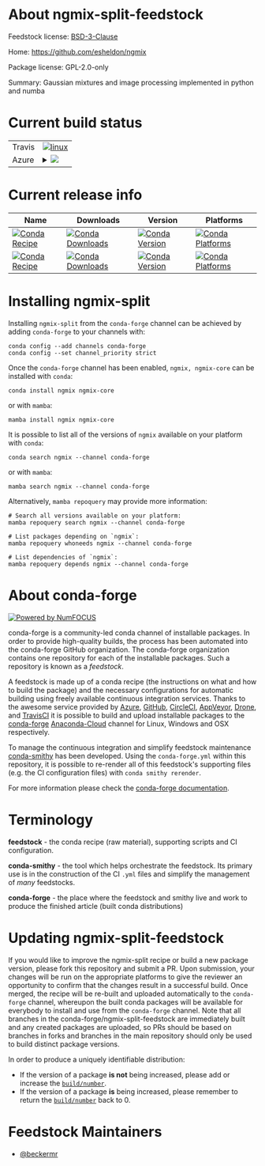 About ngmix-split-feedstock
===========================

Feedstock license: [BSD-3-Clause](https://github.com/conda-forge/ngmix-feedstock/blob/main/LICENSE.txt)

Home: https://github.com/esheldon/ngmix

Package license: GPL-2.0-only

Summary: Gaussian mixtures and image processing implemented in python and numba

Current build status
====================


<table><tr>
    <td>Travis</td>
    <td>
      <a href="https://app.travis-ci.com/conda-forge/ngmix-feedstock">
        <img alt="linux" src="https://img.shields.io/travis/com/conda-forge/ngmix-feedstock/main.svg?label=Linux">
      </a>
    </td>
  </tr>
    
  <tr>
    <td>Azure</td>
    <td>
      <details>
        <summary>
          <a href="https://dev.azure.com/conda-forge/feedstock-builds/_build/latest?definitionId=6244&branchName=main">
            <img src="https://dev.azure.com/conda-forge/feedstock-builds/_apis/build/status/ngmix-feedstock?branchName=main">
          </a>
        </summary>
        <table>
          <thead><tr><th>Variant</th><th>Status</th></tr></thead>
          <tbody><tr>
              <td>linux_64_python3.10.____cpython</td>
              <td>
                <a href="https://dev.azure.com/conda-forge/feedstock-builds/_build/latest?definitionId=6244&branchName=main">
                  <img src="https://dev.azure.com/conda-forge/feedstock-builds/_apis/build/status/ngmix-feedstock?branchName=main&jobName=linux&configuration=linux%20linux_64_python3.10.____cpython" alt="variant">
                </a>
              </td>
            </tr><tr>
              <td>linux_64_python3.11.____cpython</td>
              <td>
                <a href="https://dev.azure.com/conda-forge/feedstock-builds/_build/latest?definitionId=6244&branchName=main">
                  <img src="https://dev.azure.com/conda-forge/feedstock-builds/_apis/build/status/ngmix-feedstock?branchName=main&jobName=linux&configuration=linux%20linux_64_python3.11.____cpython" alt="variant">
                </a>
              </td>
            </tr><tr>
              <td>linux_64_python3.8.____cpython</td>
              <td>
                <a href="https://dev.azure.com/conda-forge/feedstock-builds/_build/latest?definitionId=6244&branchName=main">
                  <img src="https://dev.azure.com/conda-forge/feedstock-builds/_apis/build/status/ngmix-feedstock?branchName=main&jobName=linux&configuration=linux%20linux_64_python3.8.____cpython" alt="variant">
                </a>
              </td>
            </tr><tr>
              <td>linux_64_python3.9.____cpython</td>
              <td>
                <a href="https://dev.azure.com/conda-forge/feedstock-builds/_build/latest?definitionId=6244&branchName=main">
                  <img src="https://dev.azure.com/conda-forge/feedstock-builds/_apis/build/status/ngmix-feedstock?branchName=main&jobName=linux&configuration=linux%20linux_64_python3.9.____cpython" alt="variant">
                </a>
              </td>
            </tr><tr>
              <td>linux_aarch64_python3.10.____cpython</td>
              <td>
                <a href="https://dev.azure.com/conda-forge/feedstock-builds/_build/latest?definitionId=6244&branchName=main">
                  <img src="https://dev.azure.com/conda-forge/feedstock-builds/_apis/build/status/ngmix-feedstock?branchName=main&jobName=linux&configuration=linux%20linux_aarch64_python3.10.____cpython" alt="variant">
                </a>
              </td>
            </tr><tr>
              <td>linux_aarch64_python3.11.____cpython</td>
              <td>
                <a href="https://dev.azure.com/conda-forge/feedstock-builds/_build/latest?definitionId=6244&branchName=main">
                  <img src="https://dev.azure.com/conda-forge/feedstock-builds/_apis/build/status/ngmix-feedstock?branchName=main&jobName=linux&configuration=linux%20linux_aarch64_python3.11.____cpython" alt="variant">
                </a>
              </td>
            </tr><tr>
              <td>linux_aarch64_python3.8.____cpython</td>
              <td>
                <a href="https://dev.azure.com/conda-forge/feedstock-builds/_build/latest?definitionId=6244&branchName=main">
                  <img src="https://dev.azure.com/conda-forge/feedstock-builds/_apis/build/status/ngmix-feedstock?branchName=main&jobName=linux&configuration=linux%20linux_aarch64_python3.8.____cpython" alt="variant">
                </a>
              </td>
            </tr><tr>
              <td>linux_aarch64_python3.9.____cpython</td>
              <td>
                <a href="https://dev.azure.com/conda-forge/feedstock-builds/_build/latest?definitionId=6244&branchName=main">
                  <img src="https://dev.azure.com/conda-forge/feedstock-builds/_apis/build/status/ngmix-feedstock?branchName=main&jobName=linux&configuration=linux%20linux_aarch64_python3.9.____cpython" alt="variant">
                </a>
              </td>
            </tr><tr>
              <td>osx_64_python3.10.____cpython</td>
              <td>
                <a href="https://dev.azure.com/conda-forge/feedstock-builds/_build/latest?definitionId=6244&branchName=main">
                  <img src="https://dev.azure.com/conda-forge/feedstock-builds/_apis/build/status/ngmix-feedstock?branchName=main&jobName=osx&configuration=osx%20osx_64_python3.10.____cpython" alt="variant">
                </a>
              </td>
            </tr><tr>
              <td>osx_64_python3.11.____cpython</td>
              <td>
                <a href="https://dev.azure.com/conda-forge/feedstock-builds/_build/latest?definitionId=6244&branchName=main">
                  <img src="https://dev.azure.com/conda-forge/feedstock-builds/_apis/build/status/ngmix-feedstock?branchName=main&jobName=osx&configuration=osx%20osx_64_python3.11.____cpython" alt="variant">
                </a>
              </td>
            </tr><tr>
              <td>osx_64_python3.8.____cpython</td>
              <td>
                <a href="https://dev.azure.com/conda-forge/feedstock-builds/_build/latest?definitionId=6244&branchName=main">
                  <img src="https://dev.azure.com/conda-forge/feedstock-builds/_apis/build/status/ngmix-feedstock?branchName=main&jobName=osx&configuration=osx%20osx_64_python3.8.____cpython" alt="variant">
                </a>
              </td>
            </tr><tr>
              <td>osx_64_python3.9.____cpython</td>
              <td>
                <a href="https://dev.azure.com/conda-forge/feedstock-builds/_build/latest?definitionId=6244&branchName=main">
                  <img src="https://dev.azure.com/conda-forge/feedstock-builds/_apis/build/status/ngmix-feedstock?branchName=main&jobName=osx&configuration=osx%20osx_64_python3.9.____cpython" alt="variant">
                </a>
              </td>
            </tr><tr>
              <td>osx_arm64_python3.10.____cpython</td>
              <td>
                <a href="https://dev.azure.com/conda-forge/feedstock-builds/_build/latest?definitionId=6244&branchName=main">
                  <img src="https://dev.azure.com/conda-forge/feedstock-builds/_apis/build/status/ngmix-feedstock?branchName=main&jobName=osx&configuration=osx%20osx_arm64_python3.10.____cpython" alt="variant">
                </a>
              </td>
            </tr><tr>
              <td>osx_arm64_python3.11.____cpython</td>
              <td>
                <a href="https://dev.azure.com/conda-forge/feedstock-builds/_build/latest?definitionId=6244&branchName=main">
                  <img src="https://dev.azure.com/conda-forge/feedstock-builds/_apis/build/status/ngmix-feedstock?branchName=main&jobName=osx&configuration=osx%20osx_arm64_python3.11.____cpython" alt="variant">
                </a>
              </td>
            </tr><tr>
              <td>osx_arm64_python3.8.____cpython</td>
              <td>
                <a href="https://dev.azure.com/conda-forge/feedstock-builds/_build/latest?definitionId=6244&branchName=main">
                  <img src="https://dev.azure.com/conda-forge/feedstock-builds/_apis/build/status/ngmix-feedstock?branchName=main&jobName=osx&configuration=osx%20osx_arm64_python3.8.____cpython" alt="variant">
                </a>
              </td>
            </tr><tr>
              <td>osx_arm64_python3.9.____cpython</td>
              <td>
                <a href="https://dev.azure.com/conda-forge/feedstock-builds/_build/latest?definitionId=6244&branchName=main">
                  <img src="https://dev.azure.com/conda-forge/feedstock-builds/_apis/build/status/ngmix-feedstock?branchName=main&jobName=osx&configuration=osx%20osx_arm64_python3.9.____cpython" alt="variant">
                </a>
              </td>
            </tr>
          </tbody>
        </table>
      </details>
    </td>
  </tr>
</table>

Current release info
====================

| Name | Downloads | Version | Platforms |
| --- | --- | --- | --- |
| [![Conda Recipe](https://img.shields.io/badge/recipe-ngmix-green.svg)](https://anaconda.org/conda-forge/ngmix) | [![Conda Downloads](https://img.shields.io/conda/dn/conda-forge/ngmix.svg)](https://anaconda.org/conda-forge/ngmix) | [![Conda Version](https://img.shields.io/conda/vn/conda-forge/ngmix.svg)](https://anaconda.org/conda-forge/ngmix) | [![Conda Platforms](https://img.shields.io/conda/pn/conda-forge/ngmix.svg)](https://anaconda.org/conda-forge/ngmix) |
| [![Conda Recipe](https://img.shields.io/badge/recipe-ngmix--core-green.svg)](https://anaconda.org/conda-forge/ngmix-core) | [![Conda Downloads](https://img.shields.io/conda/dn/conda-forge/ngmix-core.svg)](https://anaconda.org/conda-forge/ngmix-core) | [![Conda Version](https://img.shields.io/conda/vn/conda-forge/ngmix-core.svg)](https://anaconda.org/conda-forge/ngmix-core) | [![Conda Platforms](https://img.shields.io/conda/pn/conda-forge/ngmix-core.svg)](https://anaconda.org/conda-forge/ngmix-core) |

Installing ngmix-split
======================

Installing `ngmix-split` from the `conda-forge` channel can be achieved by adding `conda-forge` to your channels with:

```
conda config --add channels conda-forge
conda config --set channel_priority strict
```

Once the `conda-forge` channel has been enabled, `ngmix, ngmix-core` can be installed with `conda`:

```
conda install ngmix ngmix-core
```

or with `mamba`:

```
mamba install ngmix ngmix-core
```

It is possible to list all of the versions of `ngmix` available on your platform with `conda`:

```
conda search ngmix --channel conda-forge
```

or with `mamba`:

```
mamba search ngmix --channel conda-forge
```

Alternatively, `mamba repoquery` may provide more information:

```
# Search all versions available on your platform:
mamba repoquery search ngmix --channel conda-forge

# List packages depending on `ngmix`:
mamba repoquery whoneeds ngmix --channel conda-forge

# List dependencies of `ngmix`:
mamba repoquery depends ngmix --channel conda-forge
```


About conda-forge
=================

[![Powered by
NumFOCUS](https://img.shields.io/badge/powered%20by-NumFOCUS-orange.svg?style=flat&colorA=E1523D&colorB=007D8A)](https://numfocus.org)

conda-forge is a community-led conda channel of installable packages.
In order to provide high-quality builds, the process has been automated into the
conda-forge GitHub organization. The conda-forge organization contains one repository
for each of the installable packages. Such a repository is known as a *feedstock*.

A feedstock is made up of a conda recipe (the instructions on what and how to build
the package) and the necessary configurations for automatic building using freely
available continuous integration services. Thanks to the awesome service provided by
[Azure](https://azure.microsoft.com/en-us/services/devops/), [GitHub](https://github.com/),
[CircleCI](https://circleci.com/), [AppVeyor](https://www.appveyor.com/),
[Drone](https://cloud.drone.io/welcome), and [TravisCI](https://travis-ci.com/)
it is possible to build and upload installable packages to the
[conda-forge](https://anaconda.org/conda-forge) [Anaconda-Cloud](https://anaconda.org/)
channel for Linux, Windows and OSX respectively.

To manage the continuous integration and simplify feedstock maintenance
[conda-smithy](https://github.com/conda-forge/conda-smithy) has been developed.
Using the ``conda-forge.yml`` within this repository, it is possible to re-render all of
this feedstock's supporting files (e.g. the CI configuration files) with ``conda smithy rerender``.

For more information please check the [conda-forge documentation](https://conda-forge.org/docs/).

Terminology
===========

**feedstock** - the conda recipe (raw material), supporting scripts and CI configuration.

**conda-smithy** - the tool which helps orchestrate the feedstock.
                   Its primary use is in the construction of the CI ``.yml`` files
                   and simplify the management of *many* feedstocks.

**conda-forge** - the place where the feedstock and smithy live and work to
                  produce the finished article (built conda distributions)


Updating ngmix-split-feedstock
==============================

If you would like to improve the ngmix-split recipe or build a new
package version, please fork this repository and submit a PR. Upon submission,
your changes will be run on the appropriate platforms to give the reviewer an
opportunity to confirm that the changes result in a successful build. Once
merged, the recipe will be re-built and uploaded automatically to the
`conda-forge` channel, whereupon the built conda packages will be available for
everybody to install and use from the `conda-forge` channel.
Note that all branches in the conda-forge/ngmix-split-feedstock are
immediately built and any created packages are uploaded, so PRs should be based
on branches in forks and branches in the main repository should only be used to
build distinct package versions.

In order to produce a uniquely identifiable distribution:
 * If the version of a package **is not** being increased, please add or increase
   the [``build/number``](https://docs.conda.io/projects/conda-build/en/latest/resources/define-metadata.html#build-number-and-string).
 * If the version of a package **is** being increased, please remember to return
   the [``build/number``](https://docs.conda.io/projects/conda-build/en/latest/resources/define-metadata.html#build-number-and-string)
   back to 0.

Feedstock Maintainers
=====================

* [@beckermr](https://github.com/beckermr/)

